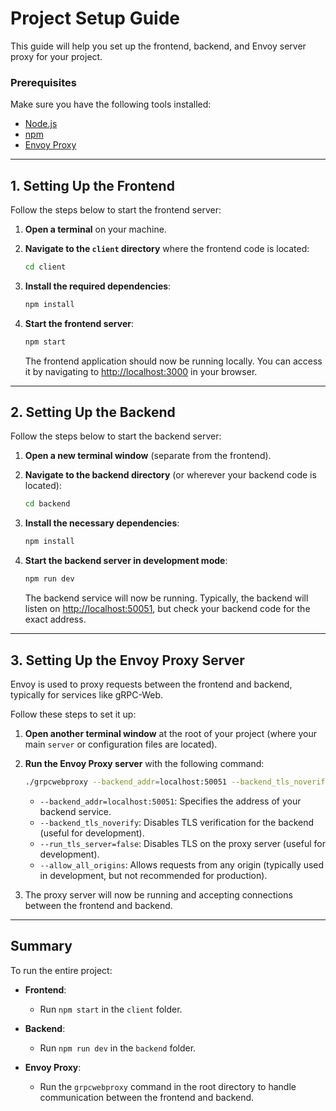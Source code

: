 # Project Setup Guide

This guide will help you set up the frontend, backend, and Envoy server proxy for your project.

### Prerequisites
Make sure you have the following tools installed:
- [Node.js](https://nodejs.org/)
- [npm](https://www.npmjs.com/)
- [Envoy Proxy](https://www.envoyproxy.io/)

---

## 1. Setting Up the Frontend

Follow the steps below to start the frontend server:

1. **Open a terminal** on your machine.

2. **Navigate to the `client` directory** where the frontend code is located:

   ```bash
   cd client
   ```

3. **Install the required dependencies**:

   ```bash
   npm install
   ```

4. **Start the frontend server**:

   ```bash
   npm start
   ```

   The frontend application should now be running locally. You can access it by navigating to [http://localhost:3000](http://localhost:3000) in your browser.

---

## 2. Setting Up the Backend

Follow the steps below to start the backend server:

1. **Open a new terminal window** (separate from the frontend).

2. **Navigate to the backend directory** (or wherever your backend code is located):

   ```bash
   cd backend
   ```

3. **Install the necessary dependencies**:

   ```bash
   npm install
   ```

4. **Start the backend server in development mode**:

   ```bash
   npm run dev
   ```

   The backend service will now be running. Typically, the backend will listen on [http://localhost:50051](http://localhost:50051), but check your backend code for the exact address.

---

## 3. Setting Up the Envoy Proxy Server

Envoy is used to proxy requests between the frontend and backend, typically for services like gRPC-Web.

Follow these steps to set it up:

1. **Open another terminal window** at the root of your project (where your main `server` or configuration files are located).

2. **Run the Envoy Proxy server** with the following command:

   ```bash
   ./grpcwebproxy --backend_addr=localhost:50051 --backend_tls_noverify --run_tls_server=false --allow_all_origins
   ```

   - `--backend_addr=localhost:50051`: Specifies the address of your backend service.
   - `--backend_tls_noverify`: Disables TLS verification for the backend (useful for development).
   - `--run_tls_server=false`: Disables TLS on the proxy server (useful for development).
   - `--allow_all_origins`: Allows requests from any origin (typically used in development, but not recommended for production).

3. The proxy server will now be running and accepting connections between the frontend and backend.

---

## Summary

To run the entire project:

- **Frontend**: 
  - Run `npm start` in the `client` folder.
  
- **Backend**:
  - Run `npm run dev` in the `backend` folder.

- **Envoy Proxy**:
  - Run the `grpcwebproxy` command in the root directory to handle communication between the frontend and backend.

